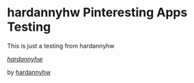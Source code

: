 # hardannyhw Pinteresting Apps Testing

This is just a testing from hardannyhw

[*hardannyhw*](http://hardannyhw.com)

by [hardannyhw](http://hardannyhw.com)